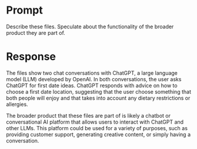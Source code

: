 # Prompt 
Describe these files. Speculate about the functionality of the broader product they are part of.

 # Response 
The files show two chat conversations with ChatGPT, a large language model (LLM) developed by OpenAI. In both conversations, the user asks ChatGPT for first date ideas. ChatGPT responds with advice on how to choose a first date location, suggesting that the user choose something that both people will enjoy and that takes into account any dietary restrictions or allergies.

The broader product that these files are part of is likely a chatbot or conversational AI platform that allows users to interact with ChatGPT and other LLMs. This platform could be used for a variety of purposes, such as providing customer support, generating creative content, or simply having a conversation.